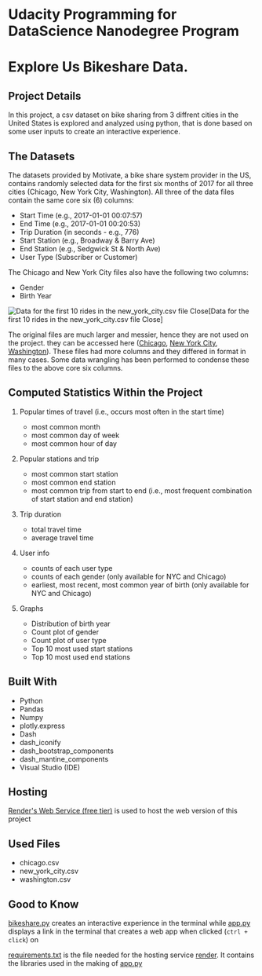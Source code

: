 # **Udacity Programming for DataScience Nanodegree Program**
# Explore Us Bikeshare Data.

## Project Details
In this project, a csv dataset on bike sharing from 3 diffrent cities in the United States is explored and analyzed using python, that is done based on some user inputs to create an interactive experience.

## The Datasets
The datasets provided by Motivate, a bike share system provider in the US, contains randomly selected data for the first six months of 2017 for all three cities (Chicago, New York City, Washington). All three of the data files contain the same core six (6) columns:

- Start Time (e.g., 2017-01-01 00:07:57)
- End Time (e.g., 2017-01-01 00:20:53)
- Trip Duration (in seconds - e.g., 776)
- Start Station (e.g., Broadway & Barry Ave)
- End Station (e.g., Sedgwick St & North Ave)
- User Type (Subscriber or Customer)

The Chicago and New York City files also have the following two columns:

- Gender
- Birth Year

![Data for the first 10 rides in the new_york_city.csv file
Close](https://video.udacity-data.com/topher/2018/March/5aa771dc_nyc-data/nyc-data.png)[Data for the first 10 rides in the new_york_city.csv file
Close]

The original files are much larger and messier, hence they are not used on the project. they can be accessed here ([Chicago](https://www.divvybikes.com/system-data), [New York City](https://www.citibikenyc.com/system-data), [Washington](https://www.capitalbikeshare.com/system-data)). These files had more columns and they differed in format in many cases. Some data wrangling has been performed to condense these files to the above core six columns.

## Computed Statistics Within the Project

1. Popular times of travel (i.e., occurs most often in the start time)

   - most common month
   - most common day of week
   - most common hour of day

2. Popular stations and trip

   - most common start station
   - most common end station
   - most common trip from start to end (i.e., most frequent combination of start station and end station)

3. Trip duration

   - total travel time
   - average travel time

4. User info

   - counts of each user type
   - counts of each gender (only available for NYC and Chicago)
   - earliest, most recent, most common year of birth (only available for NYC and Chicago)
     
5. Graphs
   
   - Distribution of birth year
   - Count plot of gender
   - Count plot of user type
   - Top 10 most used start stations
   - Top 10 most used end stations
     
## Built With
- Python
- Pandas
- Numpy
- plotly.express
- Dash
- dash_iconify
- dash_bootstrap_components
- dash_mantine_components
- Visual Studio (IDE)

## Hosting
[Render's Web Service (free tier)](https://dashboard.render.com/create?type=web) is used to host the web version of this project

## Used Files 
- chicago.csv
- new_york_city.csv
- washington.csv

## Good to Know
[bikeshare.py](/bikeshare.py) creates an interactive experience in the terminal while [app.py](/app.py) displays a link in the terminal that creates a web app when clicked (`ctrl + click`) on 

[requirements.txt](/requirements.txt) is the file needed for the hosting service [render](render.com). It contains the libraries used in the making of [app.py](/app.py)
